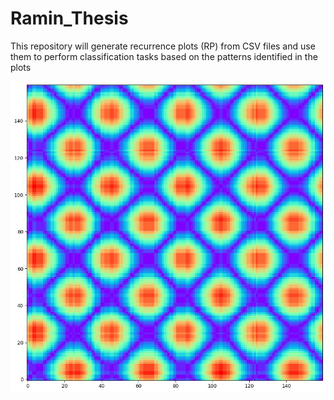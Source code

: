 # Ramin_Thesis

This repository will generate recurrence plots (RP) from CSV files
and use them to perform classification tasks based on the patterns identified in the plots

![My Image](https://github.com/Ramineon/Ramin_Thesis/blob/main/pic/msg-10010613648-51.jpg)